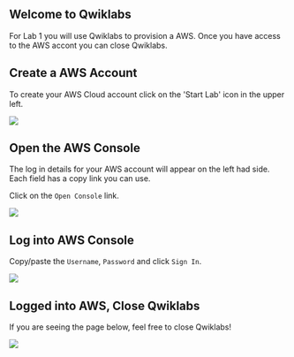 ## Welcome to Qwiklabs
For Lab 1 you will use Qwiklabs to provision a AWS.  Once you have access to the AWS accont you can close Qwiklabs.

## Create a AWS Account

To create your AWS Cloud account click on the 'Start Lab' icon in the upper left.

![](https://fortinetcloudcse.github.io/FortiDevOps/01cloud101/img/qwiklabs-start-lab.png)

## Open the AWS Console
The log in details for your AWS account will appear on the left had side.  Each field has a copy link you can use.

Click on the `Open Console` link.

![](https://fortinetcloudcse.github.io/FortiDevOps/01cloud101/img/qwiklabs-lab-details.png)

## Log into AWS Console
Copy/paste the `Username`, `Password` and click `Sign In`.

![](https://fortinetcloudcse.github.io/FortiDevOps/01cloud101/img/aws-login.png)

## Logged into AWS, Close Qwiklabs
If you are seeing the page below, feel free to close Qwiklabs!

![](https://fortinetcloudcse.github.io/FortiDevOps/01cloud101/img/aws-account-logged-in.png)
